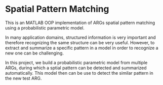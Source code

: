 # Spatial Pattern Matching

This is an MATLAB OOP implementation of ARGs spatial pattern matching using a probabilistic parametric model.

In many application domains, structured information is very important and therefore recognizing the same structure can be very useful. However, to extract and summarize a specific pattern in a model in order to recognize a new one can be challenging.

In this project, we build a probabilistic parametric model from multiple ARGs, during which a sptial pattern can be detected and summarized automatically. This model then can be use to detect the similar pattern in the new test ARG.
